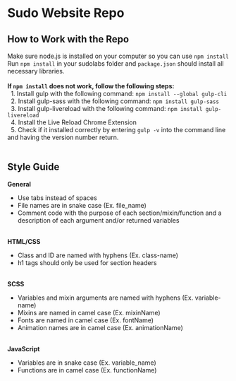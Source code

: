 # Sudo Website Repo

<h2>How to Work with the Repo</h2>
Make sure node.js is installed on your computer so you can use <code>npm install</code>
<br>
Run <code>npm install</code> in your sudolabs folder and <code>package.json</code> should install all necessary libraries.
<br><br>
<strong>If <code>npm install</code> does not work, follow the following steps:</strong>
<br>
&nbsp; 1. Install gulp with the following command: <code>npm install --global gulp-cli</code>
<br>
&nbsp; 2. Install gulp-sass with the following command: <code>npm install gulp-sass</code>
<br>
&nbsp; 3. Install gulp-livereload with the following command: <code>npm install gulp-livereload</code>
<br>
&nbsp; 4. Install the Live Reload Chrome Extension
<br>
&nbsp; 5. Check if it installed correctly by entering <code>gulp -v</code> into the command line and having the version number return.
<br><br>
<h2>Style Guide</h2>
<strong>General</strong>
<ul>
<li>Use tabs instead of spaces</li>
<li>File names are in snake case (Ex. file_name)</li>
<li>Comment code with the purpose of each section/mixin/function and a description of each argument and/or returned variables</li>
</ul>
<br>
<strong>HTML/CSS</strong>
<ul>
<li>Class and ID are named with hyphens (Ex. class-name)</li>
<li>h1 tags should only be used for section headers</li>
</ul>
<br>
<strong>SCSS</strong>
<ul>
<li>Variables and mixin arguments are named with hyphens (Ex. variable-name)</li>
<li>Mixins are named in camel case (Ex. mixinName)</li>
<li>Fonts are named in camel case (Ex. fontName)</li>
<li>Animation names are in camel case (Ex. animationName)</li>
</ul>
<br>
<strong>JavaScript</strong>
<ul>
<li>Variables are in snake case (Ex. variable_name)</li>
<li>Functions are in camel case (Ex. functionName)</li>
</ul>
<br>
